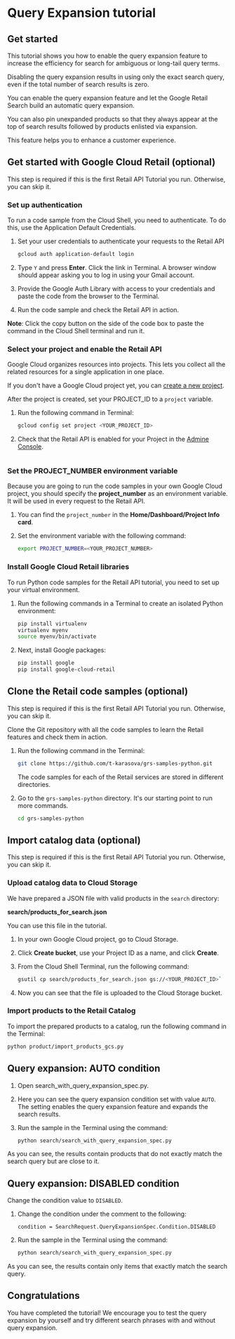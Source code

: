 # Query Expansion tutorial

## Get started

This tutorial shows you how to enable the query expansion feature to increase the efficiency for search for ambiguous or long-tail query terms.

Disabling the query expansion results in using only the exact search query, even if the total number of search results is zero.

You can enable the query expansion feature and let the Google Retail Search build an automatic query expansion.

You can also pin unexpanded products so that they always appear at the top of search results followed by products enlisted via expansion.

This feature helps you to enhance a customer experience.

<walkthrough-tutorial-duration duration="5"></walkthrough-tutorial-duration>

## Get started with Google Cloud Retail (optional)

This step is required if this is the first Retail API Tutorial you run.
Otherwise, you can skip it.

### Set up authentication

To run a code sample from the Cloud Shell, you need to authenticate. To do this, use the Application Default Credentials.

1. Set your user credentials to authenticate your requests to the Retail API

    ```bash
    gcloud auth application-default login
    ```

1. Type `Y` and press **Enter**. Click the link in Terminal. A browser window should appear asking you to log in using your Gmail account.

1. Provide the Google Auth Library with access to your credentials and paste the code from the browser to the Terminal.

1. Run the code sample and check the Retail API in action.

**Note**: Click the copy button on the side of the code box to paste the command in the Cloud Shell terminal and run it.

### Select your project and enable the Retail API

Google Cloud organizes resources into projects. This lets you
collect all the related resources for a single application in one place.

If you don't have a Google Cloud project yet, you can
[create a new project](https://console.cloud.google.com/projectcreate).

After the project is created, set your PROJECT_ID to a ```project``` variable.
1. Run the following command in Terminal:
    ```bash
    gcloud config set project <YOUR_PROJECT_ID>
    ```

1. Check that the Retail API is enabled for your Project in the [Admine Console](https://console.cloud.google.com/ai/retail/).
    ```

### Set the PROJECT_NUMBER environment variable

Because you are going to run the code samples in your own Google Cloud project, you should specify the **project_number** as an environment variable. It will be used in every request to the Retail API.

1. You can find the ```project_number``` in the **Home/Dashboard/Project Info card**.

1. Set the environment variable with the following command:
    ```bash
    export PROJECT_NUMBER=<YOUR_PROJECT_NUMBER>
    ```

### Install Google Cloud Retail libraries

To run Python code samples for the Retail API tutorial, you need to set up your virtual environment.

1. Run the following commands in a Terminal to create an isolated Python environment:
    ```bash
    pip install virtualenv
    virtualenv myenv
    source myenv/bin/activate
    ```
1. Next, install Google packages:
    ```bash
    pip install google
    pip install google-cloud-retail
    ```

## Clone the Retail code samples (optional)

This step is required if this is the first Retail API Tutorial you run.
Otherwise, you can skip it.

Clone the Git repository with all the code samples to learn the Retail features and check them in action.

<!-- TODO(ianan): change the repository link -->
1. Run the following command in the Terminal:
    ```bash
    git clone https://github.com/t-karasova/grs-samples-python.git
    ```

    The code samples for each of the Retail services are stored in different directories.

1. Go to the ```grs-samples-python``` directory. It's our starting point to run more commands.
    ```bash
    cd grs-samples-python
    ```

## Import catalog data (optional)

This step is required if this is the first Retail API Tutorial you run.
Otherwise, you can skip it.

### Upload catalog data to Cloud Storage

We have prepared a JSON file with valid products in the `search` directory:

**search/products_for_search.json**

You can use this file in the tutorial.

1.  In your own Google Cloud project, go to Cloud Storage.
1.  Click **Create bucket**, use your Project ID as a name, and
    click **Create**.
1.  From the Cloud Shell Terminal, run the following command:
    ```bash
    gsutil cp search/products_for_search.json gs://<YOUR_PROJECT_ID>`
    ```

1.  Now you can see that the file is uploaded to the Cloud Storage bucket.

### Import products to the Retail Catalog

To import the prepared products to a catalog, run the following command in the Terminal:

```bash
python product/import_products_gcs.py
```

## Query expansion: AUTO condition

1. Open <walkthrough-editor-select-regex filePath="cloudshell_open/grs-samples-python/search/search_with_query_expansion_spec.py" regex="TRY DIFFERENT QUERY EXPANSION CONDITION HERE">search_with_query_expansion_spec.py</walkthrough-editor-select-regex>.

1. Here you can see the query expansion condition set with value `AUTO`. The setting enables the query expansion feature and expands the search results.

1. Run the sample in the Terminal using the command:
    ```bash
    python search/search_with_query_expansion_spec.py
    ```

As you can see, the results contain products that do not exactly match the search query but are close to it.

## Query expansion: DISABLED condition

Change the condition value to `DISABLED`.

1. Change the condition under the <walkthrough-editor-select-regex filePath="cloudshell_open/grs-samples-python/search/search_with_query_expansion_spec.py" regex="TRY DIFFERENT QUERY EXPANSION CONDITION HERE">comment</walkthrough-editor-select-regex> to the following:

    ```condition = SearchRequest.QueryExpansionSpec.Condition.DISABLED```

1. Run the sample in the Terminal using the command:

    ```bash
    python search/search_with_query_expansion_spec.py
    ```

As you can see, the results contain only items that exactly match the search query.

## Congratulations

<walkthrough-conclusion-trophy></walkthrough-conclusion-trophy>

You have completed the tutorial! We encourage you to test the query expansion by yourself and try different search phrases with and without query expansion.

<walkthrough-inline-feedback></walkthrough-inline-feedback>
